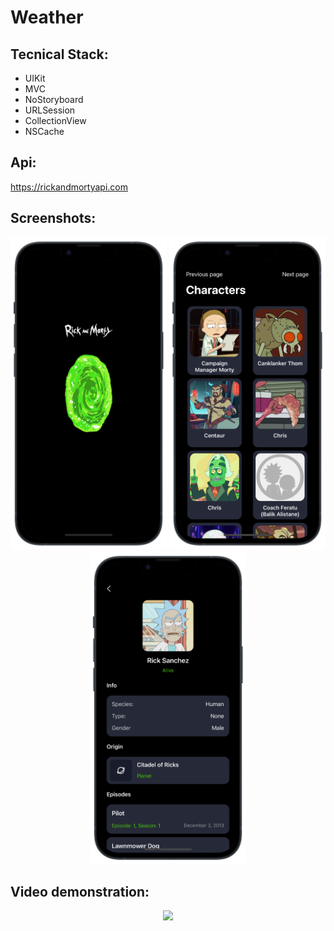 # Weather 

## Tecnical Stack:
* UIKit
* MVC
* NoStoryboard
* URLSession
* CollectionView
* NSCache

## Api:
https://rickandmortyapi.com
## Screenshots:
<p align="center">
  <img src="https://github.com/Kirilloao/RickAndMorty/blob/main/Simulator%20Screenshot%20-%20iPhone%2014%20Pro%20-%202023-11-07%20at%2012-portrait.png" width="250" height=500 />
  <img src="https://github.com/Kirilloao/RickAndMorty/blob/main/Simulator%20Screenshot%20-%20iPhone%2014%20Pro%20-%202023-11-07%20at%2012-portrait%20copy.png" width="250" height=500 />
  <img src="https://github.com/Kirilloao/RickAndMorty/blob/main/Simulator%20Screenshot%20-%20iPhone%2014%20Pro%20-%202023-11-07%20at%2012-portrait%20copy%202.png" width="250" height=500 />
</p>

## Video demonstration:

<p align="center">
  <img src="https://github.com/Kirilloao/RickAndMorty/blob/main/ezgif.com-video-to-gif.gif" width="300"/>
</p>
